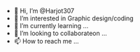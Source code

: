 - 👋 Hi, I’m @Harjot307
- 👀 I’m interested in Graphic design/coding
- 🌱 I’m currently learning ...
- 💞️ I’m looking to collaborateon ...
- 📫 How to reach me ...

<!---
Harjot307/Harjot307 is a ✨ special ✨ repository because its `README.md` (this file) appears on your GitHub profile.
You can click the Preview link to take a look at your changes.
--->
